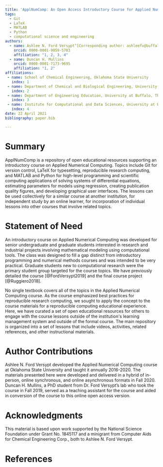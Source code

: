 ```yaml
---
title: 'ApplNumComp: An Open Access Introductory Course for Applied Numerical Computing'
tags:
  - Git
  - LaTeX
  - MATLAB
  - Python
  - computational science and engineering
authors:
  - name: Ashlee N. Ford Versypt^[Corresponding author: ashleefv@buffalo.edu.]
    orcid: 0000-0001-9059-5703
    affiliation: "1, 2, 3, 4"
  - name: Duncan H. Mullins
    orcid: 0000-0001-7173-9695
    affiliation: "1, 2"
affiliations:
 - name: School of Chemical Engineering, Oklahoma State University
   index: 1
 - name: Department of Chemical and Biological Engineering, University at Buffalo, The State University of New York
   index: 2
 - name: Department of Engineering Education, University at Buffalo, The State University of New York
   index: 3
 - name: Institute for Computational and Data Sciences, University at Buffalo, The State University of New York
   index: 4   
date: 22 April 2021
bibliography: paper.bib

---
```


# Summary
ApplNumComp is a repository of open educational resources supporting an introductory course on Applied Numerical Computing. Topics include Git for version control, LaTeX for typesetting, reproducible research computing, and MATLAB and Python for high-level programming and scientific computing applications of solving systems of differential equations, estimating parameters for models using regression, creating publication quality figures, and developing graphical user interfaces. The lessons can be used collectively for a similar course at another institution, for independent study by an online learner, for incorporation of individual lessons into other courses that involve related topics. 
 
# Statement of Need
An introductory course on Applied Numerical Computing was developed for senior undergraduate and graduate students interested in research and industrial projects involving mathematical modeling using computational tools. The class was designed to fill a gap distinct from introductory programming and numerical methods courses and was intended to be very practical. Graduate students new to computational research were the primary student group targeted for the course topics. We have previously detailed the course [@FordVersypt2019] and the final course project [@Ruggiero2018].

No single textbook covers all of the topics in the Applied Numerical Computing course. As the course emphasized best practices for reproducible research computing, we sought to apply the concept to the course materials for a reproducible computing educational experience. Here, we have curated a set of open educational resources for others to engage with the course lessons outside of the institution's learning management system and outside of the formal course. The main repository is organized into a set of lessons that include videos, activities, related references, and other instructional materials.  
 
# Author Contributions
Ashlee N. Ford Versypt developed the Applied Numerical Computing course at Oklahoma State University and taught it annually 2016-2020. The materials presented here were developed and delivered in a hybrid of in-person, online synchronous, and online asynchronous formats in Fall 2020. Duncan H. Mullins, a PhD student from Dr. Ford Versypt’s lab who took the course in Fall 2019, served as a teaching assistant for the course and aided in conversion of the course to this online open access version.

# Acknowledgments
This material is based upon work supported by the National Science Foundation under Grant No. 1845117 and a minigrant from Computer Aids for Chemical Engineering Corp., both to Ashlee N. Ford Versypt.

# References
